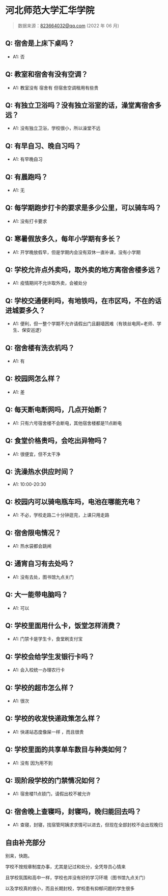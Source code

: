 # 河北师范大学汇华学院

> 数据来源：823664032@qq.com (2022 年 06 月)

## Q: 宿舍是上床下桌吗？

- A1: 否

## Q: 教室和宿舍有没有空调？

- A1: 教室没有 宿舍有 但宿舍空调租用有些贵

## Q: 有独立卫浴吗？没有独立浴室的话，澡堂离宿舍多远？

- A1: 没有独立卫浴，学校很小，所以澡堂不远

## Q: 有早自习、晚自习吗？

- A1: 有早晚自习

## Q: 有晨跑吗？

- A1: 无

## Q: 每学期跑步打卡的要求是多少公里，可以骑车吗？

- A1: 没有打卡要求

## Q: 寒暑假放多久，每年小学期有多长？

- A1: 开学晚放假早，但是学期内会没有双休一直补课，没有小学期

## Q: 学校允许点外卖吗，取外卖的地方离宿舍楼多远？

- A1: 疫情期间不允许取外卖，会被处分

## Q: 学校交通便利吗，有地铁吗，在市区吗，不在的话进城要多久？

- A1: 便利，但一整个学期不允许请假出门且翻墙困难（有铁丝电网+老师、学生、保安巡逻）

## Q: 宿舍楼有洗衣机吗？

- A1: 有

## Q: 校园网怎么样？

- A1: 差

## Q: 每天断电断网吗，几点开始断？

- A1: 只有六号宿舍楼不会断电，其他宿舍楼都是11点断电

## Q: 食堂价格贵吗，会吃出异物吗？

- A1: 很便宜，但不太干净

## Q: 洗澡热水供应时间？

- A1: 10:00-20:30

## Q: 校园内可以骑电瓶车吗，电池在哪能充电？

- A1: 不必，学校走路二十分钟逛完，上课只用走路

## Q: 宿舍限电情况？

- A1: 热水袋都会跳闸

## Q: 通宵自习有去处吗？

- A1: 没有去处，图书馆九点关门

## Q: 大一能带电脑吗？

- A1: 可以

## Q: 学校里面用什么卡，饭堂怎样消费？

- A1: 门禁卡是学生卡，食堂刷支付宝

## Q: 学校会给学生发银行卡吗？

- A1: 会入校统一办理农行卡

## Q: 学校的超市怎么样？

- A1: 很次

## Q: 学校的收发快递政策怎么样？

- A1: 快递站态度像屎一样 ，而且很贵

## Q: 学校里面的共享单车数目与种类如何？

- A1: 没有 因为用不到

## Q: 现阶段学校的门禁情况如何？

- A1: 宿舍楼11点锁门，请假出校不被允许

## Q: 宿舍晚上查寝吗，封寝吗，晚归能回去吗？

- A1: 查寝，封寝，找宿管阿姨求求情可以进去，但现在全部封校不会出现晚归

## 自由补充部分

别来，快跑。

学校不按规章制度办事，尤其是记过和处分，全凭导员心情来

且学校氛围和高中一样，学校也并没有好的学习环境（图书馆九点关门）

以及学校真的很小，而且长期封校，学校患有抑郁问题的学生很多